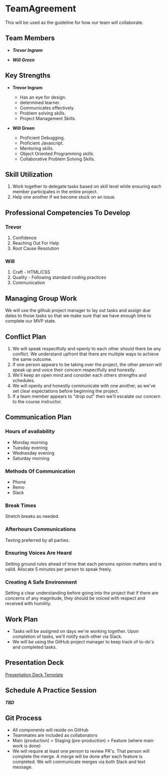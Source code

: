 # TeamAgreement
This will be used as the guideline for how our team will collaborate.

## Team Members
* ***Trevor Ingram***

* ***Will Green***

## Key Strengths

* **Trevor Ingram**
  * Has an eye for design.
  * determined learner.
  * Communicates effectively.
  * Problem solving skills.
  * Project Management Skills.

* **Will Green**
  * Proficient Debugging.
  * Proficient Javascript.
  * Mentoring skills.
  * Object Oriented Programming skills.
  * Collaborative Problem Solving Skills.

## Skill Utilization

  1. Work together to delegate tasks based on skill level while ensuring each member participates in the entire project.
  2. Help one another if we become stuck on an issue.

## Professional Competencies To Develop

### Trevor

1. Confidence
2. Reaching Out For Help
3. Root Cause Resolution

### Will

1. Craft - HTML/CSS
2. Quality - Following standard coding practices
3. Communication

## Managing Group Work

We will use the github project manager to lay out tasks and assign due dates to those tasks so that we make sure that we have enough time to complete our MVP state.

## Conflict Plan

1. We will speak respectfully and openly to each other should there be any conflict. We understand upfront that there are multiple ways to achieve the same outcome.
2. If one person appears to be taking over the project, the other person will speak up and voice their concern respectfully and honestly.
3. We'll keep an open mind and consider each others strengths and schedules.
4. We will openly and honestly communicate with one another, as we've set clear expectations before beginning the project.
5. If a team member appears to "drop out" then we'll escalate our concern to the course instructor.

## Communication Plan

### Hours of availability

* Monday morning
* Tuesday evening
* Wednesday evening
* Saturday morning

### Methods Of Communication

* Phone
* Remo
* Slack

### Break Times

Stretch breaks as needed.

### Afterhours Communications

Texting preferred by all parties.

### Ensuring Voices Are Heard

Setting ground rules ahead of time that each persons opinion matters and is valid. Allocate 5 minutes per person to speak freely.

### Creating A Safe Environment

Setting a clear understanding before going into the project that if there are concerns of any magnitude, they should be voiced with respect and received with humility.

## Work Plan

* Tasks will be assigned on days we're working together. Upon completion of tasks, we'll notify each other via Slack.
* We will be using the GitHub project manager to keep track of to-do's and completed tasks.

## Presentation Deck

[Presentation Deck Template](https://docs.google.com/presentation/d/1NeXKKEpjK2DDme8EwlZBsJndUqIgGYzWrY6FAYtNTf0/edit?usp=sharing)

## Schedule A Practice Session

***TBD***

## Git Process

* All components will reside on GitHub
* Teammates are included as collaborators
* Main (production) > Staging (pre-production) > Feature (where main work is done)
* We will require at least one person to review PR's. That person will complete the merge. A merge will be done after each feature is completed. We will communicate merges via both Slack and text message.